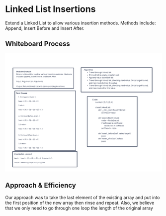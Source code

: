 # Linked List Insertions

Extend a Linked List to allow various insertion methods. Methods include: Append, Insert Before and Insert After.

## Whiteboard Process

![alt text](https://github.com/PGPere/data-structures-and-algorithms/blob/b178d4a508d8e4c3aed46f34ede9dce127cf0ce0/linked-list-insertions/image.png)

## Approach & Efficiency

Our approach was to take the last element of the existing array and put into the first position of the new array then rinse and repeat.  Also, we believe that we only need to go through one loop the length of the original array

